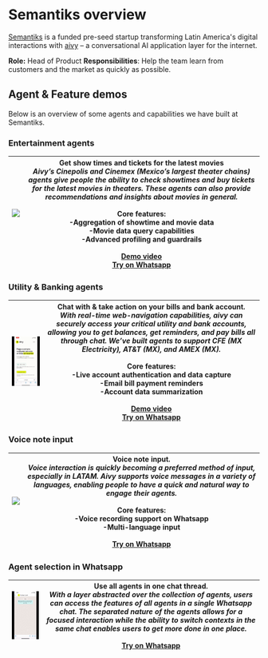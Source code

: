 # Semantiks overview
[Semantiks](https://www.semantiks.com/) is a funded pre-seed startup transforming Latin America's digital interactions with 
[aivy](https://www.aivy.ai/) – a conversational AI application layer for the internet.

**Role:** Head of Product
**Responsibilities**: Help the team learn from customers and the market as quickly as possible.

## Agent & Feature demos
Below is an overview of some agents and capabilities we have built at Semantiks. 
### Entertainment agents
| <img src="images/Cinepolis_vert.gif" width="300"> | Get show times and tickets for the latest movies <br>*Aivy’s Cinepolis and Cinemex (Mexico’s largest theater chains) agents give people the ability to check showtimes and buy tickets for the latest movies in theaters. These agents can also provide recommendations and insights about movies in general.*<br><br>Core features:<br>-Aggregation of showtime and movie data<br>-Movie data query capabilities<br>-Advanced profiling and guardrails<br><br>[Demo video](https://www.loom.com/share/1faf3312afdc493ba4e86e1211ce23d9?sid=63fb7644-8b31-40df-8eaf-33fcfeac188d)<br>[Try on Whatsapp](https://www.aivy.ai/movies)|
| --- | --- |
### Utility & Banking agents
| <img src="images/cfe_vert_short.gif" width="300"> | Chat with & take action on your bills and bank account.<br>*With real-time web-navigation capabilities, aivy can securely access your critical utility and bank accounts, allowing you to get balances, get reminders, and pay bills all through chat. We’ve built agents to support CFE (MX Electricity), AT&T (MX), and AMEX (MX).*<br><br> Core features:<br>-Live account authentication and data capture<br>-Email bill payment reminders<br>-Account data summarization<br><br>[Demo video](https://www.loom.com/share/5f784b2acfea4448afdd7e9e2157fbdf?sid=6600fd54-898e-496d-a62f-6303b8864841)<br>[Try on Whatsapp](https://www.aivy.ai/cfe)|
| --- | --- |
### Voice note input
| <img src="images/voicenote_vert.gif" width="300"> | Voice note input.<br>*Voice interaction is quickly becoming a preferred method of input, especially in LATAM. Aivy supports voice messages in a variety of languages, enabling people to have a quick and natural way to engage their agents.*<br><br>Core features:<br>-Voice recording support on Whatsapp<br>-Multi-language input<br><br>[Try on Whatsapp](https://wa.me/17755102424)|
| --- | --- |
### Agent selection in Whatsapp
| <img src="images/superagent_narrow.gif" width="300"> | Use all agents in one chat thread.<br>*With a layer abstracted over the collection of agents, users can access the features of all agents in a single Whatsapp chat. The separated nature of the agents allows for a focused interaction while the ability to switch contexts in the same chat enables users to get more done in one place.*<br><br>[Try on Whatsapp](https://wa.me/17755102424)|
| --- | --- |

